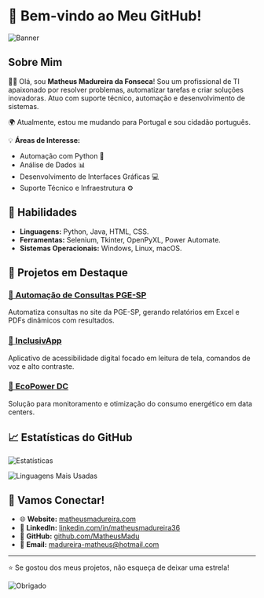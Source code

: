 # 👋 Bem-vindo ao Meu GitHub!

![Banner](https://via.placeholder.com/800x200.png?text=Bem-vindo+ao+meu+GitHub)

## Sobre Mim

👨‍💻 Olá, sou **Matheus Madureira da Fonseca**! Sou um profissional de TI apaixonado por resolver problemas, automatizar tarefas e criar soluções inovadoras. Atuo com suporte técnico, automação e desenvolvimento de sistemas.

🌍 Atualmente, estou me mudando para Portugal e sou cidadão português.

💡 **Áreas de Interesse:**
- Automação com Python 🐍
- Análise de Dados 📊
- Desenvolvimento de Interfaces Gráficas 💻
- Suporte Técnico e Infraestrutura ⚙️

## 🌟 Habilidades

- **Linguagens:** Python, Java, HTML, CSS.
- **Ferramentas:** Selenium, Tkinter, OpenPyXL, Power Automate.
- **Sistemas Operacionais:** Windows, Linux, macOS.

## 🌱 Projetos em Destaque

### [📂 Automação de Consultas PGE-SP](https://github.com/MatheusMadu/automacao-pge-sp)
Automatiza consultas no site da PGE-SP, gerando relatórios em Excel e PDFs dinâmicos com resultados.

### [📂 InclusivApp](https://github.com/MatheusMadu/inclusivapp)
Aplicativo de acessibilidade digital focado em leitura de tela, comandos de voz e alto contraste.

### [📂 EcoPower DC](https://github.com/MatheusMadu/ecopower-dc)
Solução para monitoramento e otimização do consumo energético em data centers.

## 📈 Estatísticas do GitHub

![Estatísticas](https://github-readme-stats.vercel.app/api?username=MatheusMadu&show_icons=true&theme=radical)

![Linguagens Mais Usadas](https://github-readme-stats.vercel.app/api/top-langs/?username=MatheusMadu&layout=compact&theme=radical)

## 🤝 Vamos Conectar!

- 🌐 **Website:** [matheusmadureira.com](https://www.matheusmadureira.com)
- 💼 **LinkedIn:** [linkedin.com/in/matheusmadureira36](https://www.linkedin.com/in/matheusmadureira36)
- 🐙 **GitHub:** [github.com/MatheusMadu](https://github.com/MatheusMadu)
- 📧 **Email:** madureira-matheus@hotmail.com

---

⭐️ Se gostou dos meus projetos, não esqueça de deixar uma estrela!

![Obrigado](https://via.placeholder.com/300x100.png?text=Obrigado+por+visitar!)
